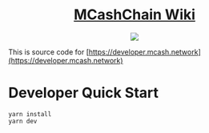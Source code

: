 <h1 align="center">
  <a href="https://developer.mcash.network">MCashChain Wiki</a>
</h1>
<p align="center">
  <a href="https://ci.mcash.network/MidasCore/mcashchain-wiki"><img src="https://ci.mcash.network/api/badges/MidasCore/mcashchain-wiki/status.svg" /></a>
</p>

This is source code for [https://developer.mcash.network](https://developer.mcash.network)

# Developer Quick Start

```
yarn install
yarn dev

```
